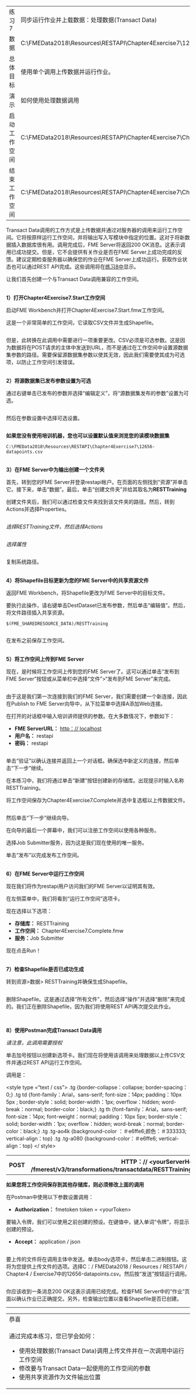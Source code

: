   <div id="readme" class="readme blob instapaper_body">
    <article class="markdown-body entry-content" itemprop="text"><table>
<tbody><tr>
<td width="25%">
<i></i><font style="vertical-align: inherit;"><font style="vertical-align: inherit;">
练习7
</font></font></td>
<td><font style="vertical-align: inherit;"><font style="vertical-align: inherit;">
同步运行作业并上载数据：处理数据(Transact Data)
</font></font></td>
</tr>
<tr>
<td><font style="vertical-align: inherit;"><font style="vertical-align: inherit;">数据</font></font></td>
<td><font style="vertical-align: inherit;"><font style="vertical-align: inherit;">C:\FMEData2018\Resources\RESTAPI\Chapter4Exercise7\12656-datapoints.csv
</font></font></td>
</tr>
<tr>
<td><font style="vertical-align: inherit;"><font style="vertical-align: inherit;">总体目标</font></font></td>
<td><font style="vertical-align: inherit;"><font style="vertical-align: inherit;">使用单个调用上传数据并运行作业。 </font></font></td>
</tr>
<tr>
<td><font style="vertical-align: inherit;"><font style="vertical-align: inherit;">演示</font></font></td>
<td><font style="vertical-align: inherit;"><font style="vertical-align: inherit;">如何使用处理数据调用</font></font></td>
</tr>
<tr>
<td><font style="vertical-align: inherit;"><font style="vertical-align: inherit;">启动工作空间</font></font></td>
<td><font style="vertical-align: inherit;"><font style="vertical-align: inherit;">C:\FMEData2018\Resources\RESTAPI\Chapter4Exercise7\Chapter4Exercise7.Start.fmw
</font></font></td>
</tr>
<tr><td><font style="vertical-align: inherit;"><font style="vertical-align: inherit;">结束工作空间</font></font></td>
<td><font style="vertical-align: inherit;"><font style="vertical-align: inherit;">C:\FMEData2018\Resources\RESTAPI\Chapter4Exercise7\Chapter4Exercise7.Complete.fmw
</font></font></td>
</tr>
</tbody></table>
<p><font style="vertical-align: inherit;"><font style="vertical-align: inherit;">Transact Data调用的工作方式是上传数据并通过对服务器的调用来运行工作空间。</font><font style="vertical-align: inherit;">它将按原样运行工作空间，并将输出写入写模块中指定的位置。</font><font style="vertical-align: inherit;">这对于将新数据插入数据库很有用。</font><font style="vertical-align: inherit;">调用完成后，FME Server将返回200 OK消息。</font><font style="vertical-align: inherit;">这表示调用已成功提交。</font><font style="vertical-align: inherit;">但是，它不会提供有关作业是否在FME Server上成功完成的反馈。</font><font style="vertical-align: inherit;">建议定期检查服务器以确保您的作业在FME Server上成功运行。</font><font style="vertical-align: inherit;">获取作业状态也可以通过REST API完成。</font><font style="vertical-align: inherit;">这些调用将在</font></font><a href="https://safe-software.gitbooks.io/fme-server-rest-api-training-2018/content/FMESERVER_RESTAPI4Workspaces/4.6.Exercise.html" rel="nofollow"><font style="vertical-align: inherit;"><font style="vertical-align: inherit;">练习8中</font></font></a><font style="vertical-align: inherit;"><font style="vertical-align: inherit;">显示</font><font style="vertical-align: inherit;">。</font></font></p>
<p><font style="vertical-align: inherit;"><font style="vertical-align: inherit;">让我们首先创建一个与Transact Data调用兼容的工作空间。</font></font></p>
<p><br><strong><font style="vertical-align: inherit;"><font style="vertical-align: inherit;">1）打开Chapter4Exercise7.Start工作空间</font></font></strong></p>
<p><font style="vertical-align: inherit;"><font style="vertical-align: inherit;">启动FME Workbench并打开Chapter4Exercise7.Start.fmw工作空间。</font></font></p>
<p><font style="vertical-align: inherit;"><font style="vertical-align: inherit;">这是一个非常简单的工作空间，它读取CSV文件并生成Shapefile。</font></font></p>
<p><a target="_blank" rel="noopener noreferrer" href="./Images/image4.4.1.Workspace.png"><img src="./Images/image4.4.1.Workspace.png" alt="" style="max-width:100%;"></a></p>
<p><font style="vertical-align: inherit;"><font style="vertical-align: inherit;">但是，此转换在此调用中需要进行一项重要更改。</font><font style="vertical-align: inherit;">CSV必须是可选参数。</font><font style="vertical-align: inherit;">这是因为数据将在POST请求的主体中发送到URL，而不是通过在工作空间中设置源数据集参数的路径。</font><font style="vertical-align: inherit;">需要保留源数据集参数以使其无效，因此我们需要使其成为可选项，以防止工作空间引发错误。</font></font></p>
<p><br><strong><font style="vertical-align: inherit;"><font style="vertical-align: inherit;">2）将源数据集已发布参数设置为可选</font></font></strong></p>
<p><font style="vertical-align: inherit;"><font style="vertical-align: inherit;">通过右键单击已发布的参数并选择“编辑定义”，将“源数据集发布的参数”设置为可选。</font></font></p>
<p><a target="_blank" rel="noopener noreferrer" href="./Images/image4.4.2.published.png"><img src="./Images/image4.4.2.published.png" alt="" style="max-width:100%;"></a></p>
<p><font style="vertical-align: inherit;"><font style="vertical-align: inherit;">然后在参数设置中选择可选设置。</font></font></p>
<p><a target="_blank" rel="noopener noreferrer" href="./Images/image4.4.3.Option.png"><img src="./Images/image4.4.3.Option.png" alt="" style="max-width:100%;"></a></p>
<p><strong><font style="vertical-align: inherit;"><font style="vertical-align: inherit;">如果您没有使用培训机器，您也可以设置默认值来浏览您的读模块数据集</font></font></strong></p>
<pre><code>C:\FMEData2018\Resources\RESTAPI\Chapter4Exercise7\12656-datapoints.csv
</code></pre>
<p><br><strong><font style="vertical-align: inherit;"><font style="vertical-align: inherit;">3）在FME Server中为输出创建一个文件夹</font></font></strong></p>
<p><font style="vertical-align: inherit;"><font style="vertical-align: inherit;">首先，转到您的FME Server并登录restapi帐户。</font><font style="vertical-align: inherit;">在页面的左侧找到“资源”并单击它。</font><font style="vertical-align: inherit;">接下来，单击“数据”。</font><font style="vertical-align: inherit;">最后，单击“创建文件夹”并给其取名为</font><strong><font style="vertical-align: inherit;"><font style="vertical-align: inherit;">RESTTraining</font></font></strong></p>
<p><font style="vertical-align: inherit;"><font style="vertical-align: inherit;">创建文件夹后，我们可以通过检查文件夹找到该文件夹​​的路径。</font><font style="vertical-align: inherit;">然后，转到Actions并选择Properties。</font></font></p>
<p><a target="_blank" rel="noopener noreferrer" href="./Images/image4.4.4.Resources.png"><img src="./Images/image4.4.4.Resources.png" alt="" style="max-width:100%;"></a></p>
<p><em><font style="vertical-align: inherit;"><font style="vertical-align: inherit;">选择RESTTraining文件，然后选择Actions</font></font></em></p>
<p><a target="_blank" rel="noopener noreferrer" href="./Images/image4.4.5.Properties.png"><img src="./Images/image4.4.5.Properties.png" alt="" style="max-width:100%;"></a></p>
<p><em><font style="vertical-align: inherit;"><font style="vertical-align: inherit;">选择属性</font></font></em></p>
<p><a target="_blank" rel="noopener noreferrer" href="./Images/image4.4.6.FilePaths.png"><img src="./Images/image4.4.6.FilePaths.png" alt="" style="max-width:100%;"></a></p>
<p><font style="vertical-align: inherit;"><font style="vertical-align: inherit;">复制系统路径。</font></font></p>
<p><br><strong><font style="vertical-align: inherit;"><font style="vertical-align: inherit;">4）将Shapefile目标更新为您的FME Server中的共享资源文件</font></font></strong></p>
<p><font style="vertical-align: inherit;"><font style="vertical-align: inherit;">返回FME Workbench，将Shapefile更改为FME Server中的目标文件。</font></font></p>
<p><font style="vertical-align: inherit;"><font style="vertical-align: inherit;">要执行此操作，请右键单击DestDataset已发布参数，然后单击“编辑值”。</font><font style="vertical-align: inherit;">然后，将文件路径插入共享资源。</font></font></p>
<pre><code>$(FME_SHAREDRESOURCE_DATA)/RESTTraining
</code></pre>
<p><a target="_blank" rel="noopener noreferrer" href="./Images/image4.4.7.DestinationData.png"><img src="./Images/image4.4.7.DestinationData.png" alt="" style="max-width:100%;"></a></p>
<p><font style="vertical-align: inherit;"><font style="vertical-align: inherit;">在发布之前保存工作空间。</font></font></p>
<p><br><strong><font style="vertical-align: inherit;"><font style="vertical-align: inherit;">5）将工作空间上传到FME Server</font></font></strong></p>
<p><font style="vertical-align: inherit;"><font style="vertical-align: inherit;">现在，是时候将工作空间上传到您的FME Server了。</font><font style="vertical-align: inherit;">这可以通过单击“发布到FME Server”按钮或从菜单栏中选择“文件”&gt;“发布到FME Server”来完成。</font></font></p>
<p><a target="_blank" rel="noopener noreferrer" href="./Images/image4.4.8.UploadWorkspace.png"><img src="./Images/image4.4.8.UploadWorkspace.png" alt="" style="max-width:100%;"></a></p>
<p><font style="vertical-align: inherit;"><font style="vertical-align: inherit;">由于这是我们第一次连接到我们的FME Server，我们需要创建一个新连接，因此在Publish to FME Server向导中，从下拉菜单中选择A添加Web连接。</font></font></p>
<p><font style="vertical-align: inherit;"><font style="vertical-align: inherit;">在打开的对话框中输入培训讲师提供的参数。</font><font style="vertical-align: inherit;">在大多数情况下，参数如下：</font></font></p>
<ul>
<li><strong><font style="vertical-align: inherit;"><font style="vertical-align: inherit;">FME ServerURL：</font></font></strong> <a href="http://localhost/" rel="nofollow"><font style="vertical-align: inherit;"><font style="vertical-align: inherit;">http：// localhost</font></font></a></li>
<li><strong><font style="vertical-align: inherit;"><font style="vertical-align: inherit;">用户名：</font></font></strong><font style="vertical-align: inherit;"><font style="vertical-align: inherit;"> restapi</font></font></li>
<li><strong><font style="vertical-align: inherit;"><font style="vertical-align: inherit;">密码：</font></font></strong><font style="vertical-align: inherit;"><font style="vertical-align: inherit;"> restapi</font></font></li>
</ul>
<p><a target="_blank" rel="noopener noreferrer" href="./Images/image4.4.9.ServerConnection.png"><img src="./Images/image4.4.9.ServerConnection.png" alt="" style="max-width:100%;"></a></p>
<p><font style="vertical-align: inherit;"><font style="vertical-align: inherit;">单击“验证”以确认连接并返回上一个对话框。</font><font style="vertical-align: inherit;">确保选中新定义的连接，然后单击“下一步”继续。</font></font></p>
<p><font style="vertical-align: inherit;"><font style="vertical-align: inherit;">在本练习中，我们将通过单击“新建”按钮创建新的存储库。</font><font style="vertical-align: inherit;">出现提示时输入名称RESTTraining。</font></font></p>
<p><font style="vertical-align: inherit;"><font style="vertical-align: inherit;">将工作空间保存为Chapter4Exercise7.Complete并选中复选框以上传数据文件。</font></font></p>
<p><a target="_blank" rel="noopener noreferrer" href="./Images/image4.4.9b.UploadSettings.png"><img src="./Images/image4.4.9b.UploadSettings.png" alt="" style="max-width:100%;"></a></p>
<p><font style="vertical-align: inherit;"><font style="vertical-align: inherit;">然后单击“下一步”继续向导。</font></font></p>
<p><font style="vertical-align: inherit;"><font style="vertical-align: inherit;">在向导的最后一个屏幕中，我们可以注册工作空间以使用各种服务。</font></font></p>
<p><font style="vertical-align: inherit;"><font style="vertical-align: inherit;">选择Job Submitter服务，因为这是我们现在使用的唯一服务。</font></font></p>
<p><font style="vertical-align: inherit;"><font style="vertical-align: inherit;">单击“发布”以完成发布工作空间。</font></font></p>
<p><br><strong><font style="vertical-align: inherit;"><font style="vertical-align: inherit;">6）在FME Server中运行工作空间</font></font></strong></p>
<p><font style="vertical-align: inherit;"><font style="vertical-align: inherit;">现在我们将作为restapi用户访问我们的FME Server以证明其有效。</font></font></p>
<p><font style="vertical-align: inherit;"><font style="vertical-align: inherit;">在左侧菜单中，我们将看到“运行工作空间”选项卡。</font></font></p>
<p><font style="vertical-align: inherit;"><font style="vertical-align: inherit;">现在选择以下选项：</font></font></p>
<ul>
<li><strong><font style="vertical-align: inherit;"><font style="vertical-align: inherit;">存储库：</font></font></strong><font style="vertical-align: inherit;"><font style="vertical-align: inherit;"> RESTTraining</font></font></li>
<li><strong><font style="vertical-align: inherit;"><font style="vertical-align: inherit;">工作空间：</font></font></strong><font style="vertical-align: inherit;"><font style="vertical-align: inherit;"> Chapter4Exercise7.Complete.fmw</font></font></li>
<li><strong><font style="vertical-align: inherit;"><font style="vertical-align: inherit;">服务：</font></font></strong><font style="vertical-align: inherit;"><font style="vertical-align: inherit;">Job Submitter</font></font></li>
</ul>
<p><font style="vertical-align: inherit;"><font style="vertical-align: inherit;">现在点击Run！
</font></font><a target="_blank" rel="noopener noreferrer" href="./Images/image4.4.10.run.png"><img src="./Images/image4.4.10.run.png" alt="" style="max-width:100%;"></a></p>
<p><br><strong><font style="vertical-align: inherit;"><font style="vertical-align: inherit;">7）检查Shapefile是否已成功生成</font></font></strong></p>
<p><font style="vertical-align: inherit;"><font style="vertical-align: inherit;">转到资源&gt;数据&gt; RESTTraining并确保生成Shapefile。</font></font></p>
<p><a target="_blank" rel="noopener noreferrer" href="./Images/image4.4.11.Resources.png"><img src="./Images/image4.4.11.Resources.png" alt="" style="max-width:100%;"></a></p>
<p><font style="vertical-align: inherit;"><font style="vertical-align: inherit;">删除Shapefile。</font><font style="vertical-align: inherit;">这是通过选择“所有文件”，然后选择“操作”并选择“删除”来完成的。</font><font style="vertical-align: inherit;">我们正在删除Shapefile，因为我们将使用REST API再次提交此作业。</font></font></p>
<p><a target="_blank" rel="noopener noreferrer" href="./Images/image4.4.11b.Deletes.png"><img src="./Images/image4.4.11b.Deletes.png" alt="" style="max-width:100%;"></a></p>
<p><br><strong><font style="vertical-align: inherit;"><font style="vertical-align: inherit;">8）使用Postman完成Transact Data调用</font></font></strong></p>
<p><em><font style="vertical-align: inherit;"><font style="vertical-align: inherit;">请注意，此调用需要授权</font></font></em></p>
<p><font style="vertical-align: inherit;"><font style="vertical-align: inherit;">单击加号按钮以创建新选项卡。</font><font style="vertical-align: inherit;">我们现在将使用该调用来处理数据以上传CSV文件并通过REST API运行工作空间。</font></font></p>
<p><font style="vertical-align: inherit;"><font style="vertical-align: inherit;">调用是：</font></font></p><font style="vertical-align: inherit;"><font style="vertical-align: inherit;">

&lt;style type =“text / css”&gt; .tg {border-collapse：collapse; border-spacing：0;} .tg td {font-family：Arial，sans-serif; font-size：14px; padding：10px 5px ; border-style：solid; border-width：1px; overflow：hidden; word-break：normal; border-color：black;} .tg th {font-family：Arial，sans-serif; font-size：14px; font-weight：normal; padding：10px 5px; border-style：solid; border-width：1px; overflow：hidden; word-break：normal; border-color：black;} .tg .tg-ao4k {background-color ：＃e6ffe6;颜色：＃333333; vertical-align：top} .tg .tg-a080 {background-color：＃e6ffe6; vertical-align：top} &lt;/ style&gt;
</font></font><table>
  <tbody><tr>
    <th><font style="vertical-align: inherit;"><font style="vertical-align: inherit;">POST</font></font></th>
    <th><font style="vertical-align: inherit;"><font style="vertical-align: inherit;">HTTP：// &lt;yourServerHost&gt; /fmerest/v3/transformations/transactdata/RESTTraining/Chapter4Exercise7.Complete.fmw</font></font></th>
  </tr>
</tbody></table>
<p><strong><font style="vertical-align: inherit;"><font style="vertical-align: inherit;">如果您将工作空间保存到其他存储库，则必须修改上面的调用</font></font></strong></p>
<p><font style="vertical-align: inherit;"><font style="vertical-align: inherit;">在Postman中使用以下参数设置调用：</font></font></p>
<ul>
<li><strong><font style="vertical-align: inherit;"><font style="vertical-align: inherit;">Authorization：</font></font></strong><font style="vertical-align: inherit;"><font style="vertical-align: inherit;"> fmetoken token = &lt;yourToken&gt;</font></font></li>
</ul>
<p><font style="vertical-align: inherit;"><font style="vertical-align: inherit;">要输入令牌，我们可以使用之前创建的预设。</font><font style="vertical-align: inherit;">在键值中，键入单词“令牌”，将显示创建的预设。</font></font></p>
<ul>
<li><strong><font style="vertical-align: inherit;"><font style="vertical-align: inherit;">Accept：</font></font></strong><font style="vertical-align: inherit;"><font style="vertical-align: inherit;"> application / json</font></font></li>
</ul>
<p><a target="_blank" rel="noopener noreferrer" href="./Images/image4.4.12.Call.png"><img src="./Images/image4.4.12.Call.png" alt="" style="max-width:100%;"></a></p>
<p><font style="vertical-align: inherit;"><font style="vertical-align: inherit;">要上传的文件将在调用主体中发送。</font><font style="vertical-align: inherit;">单击body选项卡，然后单击二进制按钮。</font><font style="vertical-align: inherit;">这将为您提供上传文件的选项。</font><font style="vertical-align: inherit;">选择C：/ FMEData2018 / Resources / RESTAPI / Chapter4 / Exercise7中的12656-datapoints.csv。</font><font style="vertical-align: inherit;">然后按“发送”按钮运行调用。</font></font></p>
<p><a target="_blank" rel="noopener noreferrer" href="./Images/image4.4.13.UploadPostman.png"><img src="./Images/image4.4.13.UploadPostman.png" alt="" style="max-width:100%;"></a></p>
<p><font style="vertical-align: inherit;"><font style="vertical-align: inherit;">你应该收到一条消息200 OK这表示调用已经完成。</font><font style="vertical-align: inherit;">检查FME Server中的“作业”页面以确认作业已正确提交。</font><font style="vertical-align: inherit;">另外，检查输出位置以查看Shapefile是否已创建。</font></font></p>
<hr>

<table>
<tbody><tr>
<td>
<i></i><font style="vertical-align: inherit;"><font style="vertical-align: inherit;">
恭喜
</font></font></td>
</tr>
<tr>
<td><font style="vertical-align: inherit;"><font style="vertical-align: inherit;">

通过完成本练习，您已学会如何：
</font></font><br>
<ul><li><font style="vertical-align: inherit;"><font style="vertical-align: inherit;">使用处理数据(Transact Data)调用上传文件并在一次调用中运行工作空间 </font></font></li>
<li><font style="vertical-align: inherit;"><font style="vertical-align: inherit;">修改要与Transact Data一起使用的工作空间的参数 </font></font></li>
<li><font style="vertical-align: inherit;"><font style="vertical-align: inherit;"> 使用共享资源作为文件输出位置 </font></font></li>


</ul></td>
</tr>
</tbody></table>
</article>
  </div>
